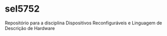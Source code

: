 # sel5752
Repositório para a disciplina Dispositivos Reconfiguráveis e Linguagem de Descrição de Hardware
